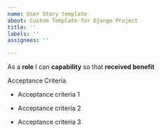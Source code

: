 ```yaml
---
name: User Story template
about: Custom Template for Django Project
title: ''
labels: ''
assignees: ''

---
```


As a **role** I can **capability** so that **received benefit**

  Acceptance Criteria

- Acceptance criteria 1

- Acceptance criteria 2

- Acceptance criteria 3
